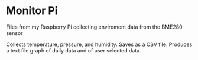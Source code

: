 # Monitor Pi
Files from my Raspberry Pi collecting enviroment data from the BME280 sensor 

Collects temperature, pressure, and humidity. 
Saves as a CSV file. 
Produces a text file graph of daily data and of user selected data. 

